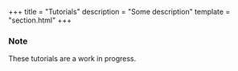 +++
title = "Tutorials"
description = "Some description"
template = "section.html"
+++

### Note

These tutorials are a work in progress.
